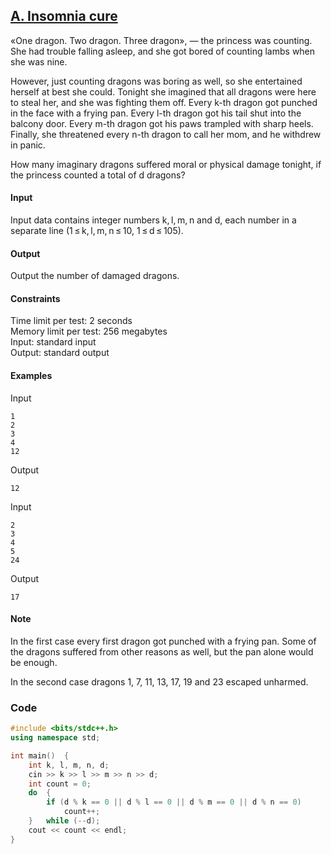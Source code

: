 ## [A. Insomnia cure](https://codeforces.com/problemset/problem/148/A)

«One dragon. Two dragon. Three dragon», — the princess was counting. She had trouble falling asleep, and she got bored of counting lambs when she was nine.

However, just counting dragons was boring as well, so she entertained herself at best she could. Tonight she imagined that all dragons were here to steal her, and she was fighting them off. Every k-th dragon got punched in the face with a frying pan. Every l-th dragon got his tail shut into the balcony door. Every m-th dragon got his paws trampled with sharp heels. Finally, she threatened every n-th dragon to call her mom, and he withdrew in panic.

How many imaginary dragons suffered moral or physical damage tonight, if the princess counted a total of d dragons?

#### Input
Input data contains integer numbers k, l, m, n and d, each number in a separate line (1 ≤ k, l, m, n ≤ 10, 1 ≤ d ≤ 105).

#### Output
Output the number of damaged dragons.

#### Constraints
Time limit per test: 2 seconds <br>
Memory limit per test: 256 megabytes <br>
Input: standard input <br>
Output: standard output <br>

#### Examples
Input
```
1
2
3
4
12
```
Output
```
12
```
Input
```
2
3
4
5
24
```
Output
```
17
```

#### Note
In the first case every first dragon got punched with a frying pan. Some of the dragons suffered from other reasons as well, but the pan alone would be enough.

In the second case dragons 1, 7, 11, 13, 17, 19 and 23 escaped unharmed.

### Code
```cpp
#include <bits/stdc++.h>
using namespace std;

int main()  {
    int k, l, m, n, d;
    cin >> k >> l >> m >> n >> d;
    int count = 0;
    do  {
        if (d % k == 0 || d % l == 0 || d % m == 0 || d % n == 0)
            count++;
    }   while (--d);
    cout << count << endl;
}
```
